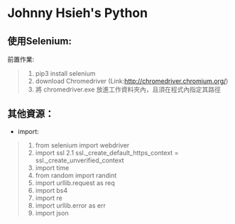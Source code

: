 # Johnny Hsieh's Python
使用Selenium:
-------------
前置作業:
>1. pip3 install selenium
>2. download Chromedriver (Link:http://chromedriver.chromium.org/)
>3. 將 chromedriver.exe 放進工作資料夾內，且須在程式內指定其路徑

其他資源：
-------------
* import:
>1. from selenium import webdriver
>2. import ssl
>2.1 ssl._create_default_https_context = ssl._create_unverified_context
>4. import time
>5. from random import randint
>6. import urllib.request as req
>7. import bs4
>8. import re
>9. import urllib.error as err
>10. import json
